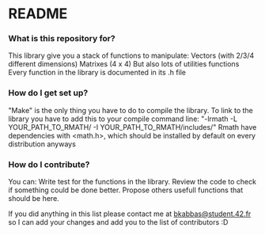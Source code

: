 # README #

### What is this repository for? ###

This library give you a stack of functions to manipulate:
Vectors (with 2/3/4 different dimensions)
Matrixes (4 x 4)
But also lots of utilities functions
Every function in the library is documented in its .h file

### How do I get set up? ###

"Make" is the only thing you have to do to compile the library.
To link to the library you have to add this to your compile command line:
"-lrmath -L YOUR_PATH_TO_RMATH/ -I YOUR_PATH_TO_RMATH/includes/"
Rmath have dependencies with <math.h>, which should be installed by default on every distribution anyways

### How do I contribute? ###
You can:
Write test for the functions in the library.
Review the code to check if something could be done better.
Propose others usefull functions that should be here.

If you did anything in this list please contact me at bkabbas@student.42.fr so
I can add your changes and add you to the list of contributors :D
